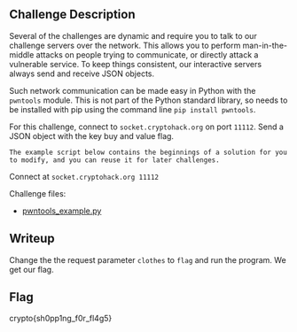 ## Challenge Description
Several of the challenges are dynamic and require you to talk to our challenge servers over the network. This allows you to perform man-in-the-middle attacks on people trying to communicate, or directly attack a vulnerable service. To keep things consistent, our interactive servers always send and receive JSON objects.

Such network communication can be made easy in Python with the `pwntools` module. This is not part of the Python standard library, so needs to be installed with pip using the command line `pip install pwntools`.

For this challenge, connect to `socket.cryptohack.org` on port `11112`. Send a JSON object with the key buy and value flag.

`The example script below contains the beginnings of a solution for you to modify, and you can reuse it for later challenges.`


Connect at `socket.cryptohack.org 11112`

Challenge files:
  - [pwntools_example.py](pwntools_example_72a60ff13df200692898bb14a316ee0b.py)


## Writeup
Change the the request parameter `clothes` to `flag` and run the program. We get our flag.

## Flag
crypto{sh0pp1ng_f0r_fl4g5}
